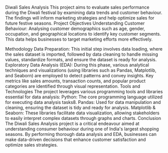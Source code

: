 Diwali Sales Analysis 
This project aims to evaluate sales performance during the Diwali festival by examining data trends and customer behaviour. The findings will inform marketing strategies and help optimize sales for future festive seasons.
Project Objectives
Understanding Customer Behaviour: Analysing customer demographics such as age, gender, occupation, and geographical locations to identify key customer segments. This data helps businesses to target marketing efforts more effectively.

Methodology
Data Preparation: This initial step involves data loading, where the sales dataset is imported, followed by data cleaning to handle missing values, standardize formats, and ensure the dataset is ready for analysis.
Exploratory Data Analysis (EDA): During this phase, various analytical techniques and visualizations (using libraries such as Pandas, Matplotlib, and Seaborn) are employed to detect patterns and convey insights. Key metrics like sales amounts, transaction counts, and popular product categories are identified through visual representation.
Tools and Technologies
The project leverages various programming tools and libraries essential for data analysis:
Python: The core programming language utilized for executing data analysis tasks8.
Pandas: Used for data manipulation and cleaning, ensuring the dataset is tidy and ready for analysis.
Matplotlib & Seaborn: These libraries facilitate data visualization, allowing stakeholders to easily interpret complex datasets through graphs and charts.
Conclusion
The Diwali Sales Analysis project is a critical endeavour aimed at understanding consumer behaviour during one of India's largest shopping seasons. By performing thorough data analysis and EDA, businesses can make data-driven decisions that enhance customer satisfaction and optimize sales strategies.
